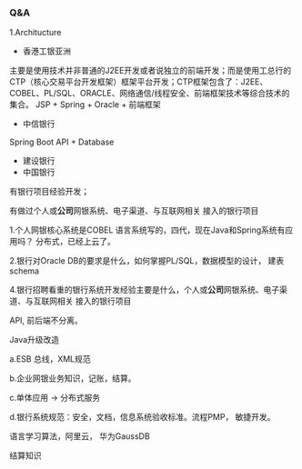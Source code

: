 ###  Q&A

1.Architucture 

* 香港工银亚洲

主要是使用技术并非普通的J2EE开发或者说独立的前端开发；而是使用工总行的CTP（核心交易平台开发框架）框架平台开发；CTP框架包含了：J2EE、COBEL、PL/SQL、ORACLE、网络通信/线程安全、前端框架技术等综合技术的集合。  JSP + Spring + Oracle + 前端框架

* 中信银行

Spring Boot API + Database

* 建设银行
* 中国银行



有银行项目经验开发；

有做过个人或**公司**网银系统、电子渠道、与互联网相关 接入的银行项目



1.个人网银核心系统是COBEL 语言系统写的，四代，现在Java和Spring系统有应用吗？  分布式，已经上云了。

2.银行对Oracle DB的要求是什么，如何掌握PL/SQL，数据模型的设计， 建表schema

4.银行招聘看重的银行系统开发经验主要是什么，个人或**公司**网银系统、电子渠道、与互联网相关 接入的银行项目

API, 前后端不分离。 







Java升级改造

a.ESB 总线，XML规范

b.企业网银业务知识，记账，结算。

c.单体应用 -> 分布式服务

d.银行系统规范：安全，文档，信息系统验收标准。流程PMP， 敏捷开发。

语言学习算法，阿里云， 华为GaussDB

结算知识